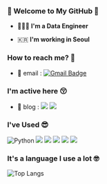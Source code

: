 ### 👋 Welcome to My GitHub 👋   

 - 🧑🏻‍💻  **I'm a Data Engineer**    

 - 🇰🇷  **I'm working in Seoul**

### How to reach me? 🤔

- 📮 email : [![Gmail Badge](https://img.shields.io/badge/Gmail-d14836?style=flat-square&logo=Gmail&logoColor=white&link=mailto:kuksungwoo99@gmail.com)](mailto:kuksungwoo99@gmail.com)<br>

### I'm active here 😚
- 🧤 blog : 
<a href="https://kuksungwoo99.tistory.com/"><img src="https://img.shields.io/badge/Tistory-000000?style=flat&logo=tistory&logoColor=white"/></a> 
<a href="https://blog.naver.com/kuksungwoo99"><img src="https://img.shields.io/badge/Naver-03C75A?style=flat&logo=naver&logoColor=white"/></a>

<!-- BLOG-POST-LIST:START -->
<!-- BLOG-POST-LIST:END -->
  
### I've Used 😎
<img alt="Python" src="https://img.shields.io/badge/python-%2314354C.svg?&style=for-the-badge&logo=python&logoColor=white"> <img src="https://img.shields.io/badge/JAVA-007396?style=for-the-badge&logo=Java&logoColor=white"> <img src="https://img.shields.io/badge/MySQL-4479A1?style=for-the-badge&logo=MySQL&logoColor=white"> <img src="https://img.shields.io/badge/postgreSQL-4169E1?style=for-the-badge&logo=postgreSQL&logoColor=white"> <img src="https://img.shields.io/badge/apacheairflow-017CEE?style=for-the-badge&logo=apacheairflow&logoColor=white"> <img src="https://img.shields.io/badge/amazonredshift-8C4FFF?style=for-the-badge&logo=amazonredshift&logoColor=white">

### It's a language I use a lot 🤓
![Top Langs](https://github-readme-stats.vercel.app/api/top-langs/?username=kipple99&layout=compact&theme=tokyonight)

